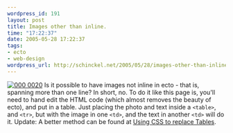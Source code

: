 ```yaml
--- 
wordpress_id: 191
layout: post
title: Images other than inline.
time: "17:22:37"
date: 2005-05-28 17:22:37
tags: 
- ecto
- web-design
wordpress_url: http://schinckel.net/2005/05/28/images-other-than-inline/
---
```

[![000 0020][1]][2]
Is it possible to have images not inline in ecto - that is, spanning more than one line? In short, no. To do it like this page is, you'll need to hand edit the HTML code (which almost removes the beauty of ecto), and put in a table. Just placing the photo and text inside a `<table>`, and `<tr>`, but with the image in one `<td>`, and the text in another `<td>` will do it.
Update: A better method can be found at [Using CSS to replace Tables][3]. 

   [1]: http://schinckel.net/images/images/000_0020-tm.jpg
   [2]: /images/images/000_0020.jpg
   [3]: http://schinckel.net/2005/09/13/using-css-to-replace-tables/

